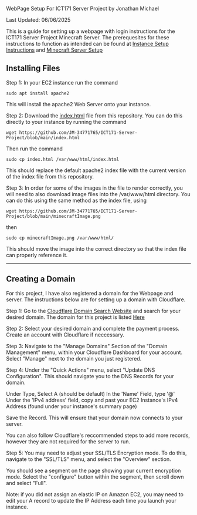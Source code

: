 WebPage Setup For ICT171 Server Project
by Jonathan Michael

Last Updated: 06/06/2025

This is a guide for setting up a webpage with login instructions for the ICT171 Server Project Minecraft Server. The prerequesites for these instructions to function as intended can be found at [Instance Setup Instructions](/ubuntuSetup.md) and [Minecraft Server Setup](MinecraftInstructions.md)

## Installing Files ##

Step 1: In your EC2 instance run the command
```
sudo apt install apache2
```
This will install the apache2 Web Server onto your instance.

Step 2: Download the [index.html](index.html) file from this repository. You can do this directly to your instance by running the command
```
wget https://github.com/JM-34771765/ICT171-Server-Project/blob/main/index.html
```
Then run the command 
```
sudo cp index.html /var/www/html/index.html
```

This should replace the default apache2 index file with the current version of the index file from this repository. 

Step 3: In order for some of the images in the file to render correctly, you will need to also download image files into the /var/www/html directory. 
You can do this using the same method as the index file, using
```
wget https://github.com/JM-34771765/ICT171-Server-Project/blob/main/minecraftImage.png 
```
then
```
sudo cp minecraftImage.png /var/www/html/
```
This should move the image into the correct directory so that the index file can properly reference it. 

<hr>

## Creating a Domain ##

For this project, I have also registered a domain for the Webpage and server. The instructions below are for setting up a domain with Cloudflare.

Step 1: Go to the [Cloudflare Domain Search Website](https://domains.cloudflare.com) and search for your desired domain. The domain for this project is listed [Here](README.md)

Step 2: Select your desired domain and complete the payment process. Create an account with Cloudflare if neccessary. 

Step 3: Navigate to the "Manage Domains" Section of the "Domain Management" menu, within your Cloudflare Dashboard for your account. Select "Manage" next to the domain you just registered. 

Step 4: Under the "Quick Actions" menu, select "Update DNS Configuration". 
This should navigate you to the DNS Records for your domain.

Under Type, Select A (should be default)
In the 'Name' Field, type '@'
Under the 'IPv4 address' field, copy and past your EC2 Instance's IPv4 Address (found under your instance's summary page)

Save the Record. This will ensure that your domain now connects to your server. 

You can also follow Cloudflare's reccommended steps to add more records, however they are not required for the server to run. 

Step 5: You may need to adjust your SSL/TLS Encryption mode. 
To do this, navigate to the "SSL/TLS" menu, and select the "Overview" section.

You should see a segment on the page showing your current encryption mode. Select the "configure" button within the segment, then scroll down and select "Full". 

Note: if you did not assign an elastic IP on Amazon EC2, you may need to edit your A record to update the IP Address each time you launch your instance. 
